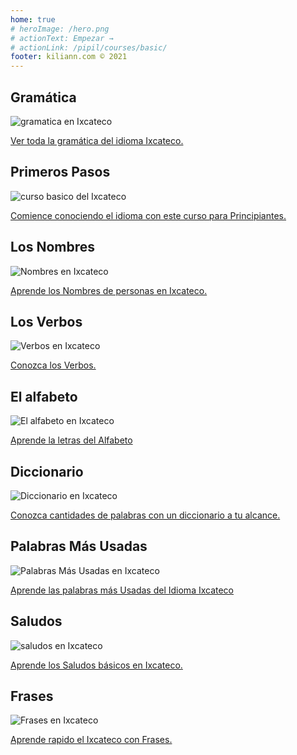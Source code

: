 ```yaml
---
home: true
# heroImage: /hero.png
# actionText: Empezar →
# actionLink: /pipil/courses/basic/
footer: kiliann.com © 2021 
---
```


<div class="features">
  <div class="feature">
    <h2>Gramática </h2>
    <img src="/home/grammar.jpg" alt="gramatica en Ixcateco">
    <p><a href="/mx/ixcateco/grammar/guide/">Ver toda la gramática del idioma Ixcateco.</a></p>
  </div>
  <div class="feature">
    <h2>Primeros Pasos</h2>
    <img src="/home/courses.jpg" alt="curso basico del Ixcateco">
    <p><a href="/mx/ixcateco/courses/basic/">Comience conociendo el idioma con este curso para Principiantes.</a></p>
  </div>
  <div class="feature">
    <h2>Los Nombres</h2>
    <img src="/home/people.jpg" alt="Nombres en Ixcateco">
    <p><a href="/mx/ixcateco/vocabulary/people/">Aprende los Nombres de personas en Ixcateco.</a></p>
  </div>
   <div class="feature">
    <h2>Los Verbos </h2>
    <img src="/home/verbs.png" alt="Verbos en Ixcateco">
    <p><a href="/mx/ixcateco/grammar/verbs/">Conozca los Verbos.</a></p>
  </div>
  <div class="feature">
    <h2>El alfabeto</h2>
    <img src="/home/alphabet.jpg" alt="El alfabeto en Ixcateco">
    <p><a href="/mx/ixcateco/grammar/alphabet/">Aprende la letras del Alfabeto</a></p>
  </div>
     <div class="feature">
    <h2>Diccionario</h2>
    <img src="/home/dictionary.jpg" alt="Diccionario en Ixcateco">
    <p><a href="/mx/ixcateco/dictionary/">Conozca cantidades de palabras con un diccionario a tu alcance.</a></p>
  </div>
  <div class="feature">
    <h2>Palabras Más Usadas</h2>
    <img src="/home/more_used.jpg" alt="Palabras Más Usadas en Ixcateco">
    <p><a href="/mx/ixcateco/vocabulary/more_used/">Aprende las palabras más Usadas del Idioma Ixcateco</a></p>
  </div>
    <div class="feature">
    <h2>Saludos</h2>
    <img src="/home/greetings.jpg" alt="saludos en Ixcateco">
    <p><a href="/mx/ixcateco/vocabulary/greetings/">Aprende los Saludos básicos en Ixcateco.</a></p>
  </div>
   <div class="feature">
    <h2>Frases</h2>
    <img src="/home/phrases.jpg" alt="Frases en Ixcateco">
    <p><a href="/mx/ixcateco/vocabulary/phrases/">Aprende rapido el Ixcateco con Frases.</a></p>
  </div>
</div>

<!-- <counter/> -->